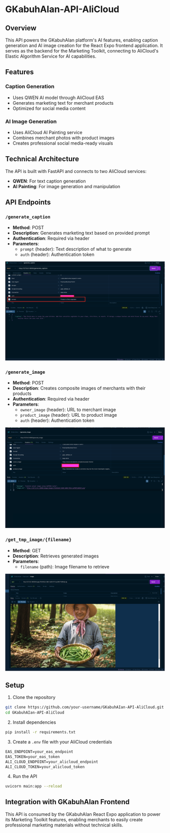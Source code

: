 # GKabuhAIan-API-AliCloud

## Overview

This API powers the GKabuhAIan platform's AI features, enabling caption generation and AI image creation for the React Expo frontend application. It serves as the backend for the Marketing Toolkit, connecting to AliCloud's Elastic Algorithm Service for AI capabilities.

## Features

### Caption Generation
- Uses QWEN AI model through AliCloud EAS
- Generates marketing text for merchant products
- Optimized for social media content

### AI Image Generation
- Uses AliCloud AI Painting service
- Combines merchant photos with product images
- Creates professional social media-ready visuals

## Technical Architecture

The API is built with FastAPI and connects to two AliCloud services:
- **QWEN**: For text caption generation
- **AI Painting**: For image generation and manipulation

## API Endpoints

### `/generate_caption`
- **Method**: POST
- **Description**: Generates marketing text based on provided prompt
- **Authentication**: Required via header
- **Parameters**: 
  - `prompt` (header): Text description of what to generate
  - `auth` (header): Authentication token

<img src="documentation/generate_caption.png" alt="Generate Caption"/>

### `/generate_image`
- **Method**: POST
- **Description**: Creates composite images of merchants with their products
- **Authentication**: Required via header
- **Parameters**:
  - `owner_image` (header): URL to merchant image
  - `product_image` (header): URL to product image
  - `auth` (header): Authentication token

<img src="documentation/generate_image.png" alt="Generate Image"/>

### `/get_tmp_image/{filename}`
- **Method**: GET
- **Description**: Retrieves generated images
- **Parameters**:
  - `filename` (path): Image filename to retrieve

<img src="documentation/get_temp_image.png" alt="Get Image"/>

## Setup

1. Clone the repository
```bash
git clone https://github.com/your-username/GKabuhAIan-API-AliCloud.git
cd GKabuhAIan-API-AliCloud
```

2. Install dependencies
```bash
pip install -r requirements.txt
```

3. Create a `.env` file with your AliCloud credentials
```
EAS_ENDPOINT=your_eas_endpoint
EAS_TOKEN=your_eas_token
ALI_CLOUD_ENDPOINT=your_alicloud_endpoint
ALI_CLOUD_TOKEN=your_alicloud_token
```

4. Run the API
```bash
uvicorn main:app --reload
```

## Integration with GKabuhAIan Frontend

This API is consumed by the GKabuhAIan React Expo application to power its Marketing Toolkit features, enabling merchants to easily create professional marketing materials without technical skills.
